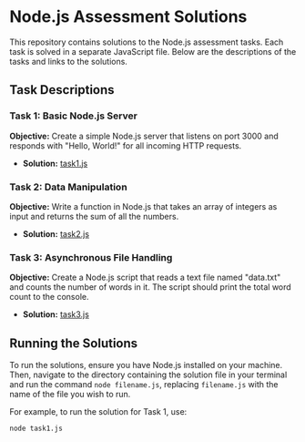 # Node.js Assessment Solutions

This repository contains solutions to the Node.js assessment tasks. Each task is solved in a separate JavaScript file. Below are the descriptions of the tasks and links to the solutions.

## Task Descriptions

### Task 1: Basic Node.js Server

**Objective:** Create a simple Node.js server that listens on port 3000 and responds with "Hello, World!" for all incoming HTTP requests.

- **Solution:** [task1.js](https://github.com/JigXi-13/onePocketNodeAssessment/blob/main/task1.js)

### Task 2: Data Manipulation

**Objective:** Write a function in Node.js that takes an array of integers as input and returns the sum of all the numbers.

- **Solution:** [task2.js](https://github.com/JigXi-13/onePocketNodeAssessment/blob/main/task2.js)

### Task 3: Asynchronous File Handling

**Objective:** Create a Node.js script that reads a text file named "data.txt" and counts the number of words in it. The script should print the total word count to the console.

- **Solution:** [task3.js](https://github.com/JigXi-13/onePocketNodeAssessment/blob/main/task3.js)

## Running the Solutions

To run the solutions, ensure you have Node.js installed on your machine. Then, navigate to the directory containing the solution file in your terminal and run the command `node filename.js`, replacing `filename.js` with the name of the file you wish to run.

For example, to run the solution for Task 1, use:

```bash
node task1.js
